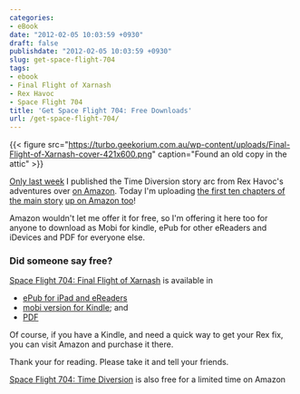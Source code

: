 ```yaml
---
categories:
- eBook
date: "2012-02-05 10:03:59 +0930"
draft: false
publishdate: "2012-02-05 10:03:59 +0930"
slug: get-space-flight-704
tags:
- ebook
- Final Flight of Xarnash
- Rex Havoc
- Space Flight 704
title: 'Get Space Flight 704: Free Downloads'
url: /get-space-flight-704/
---
```


{{< figure src="https://turbo.geekorium.com.au/wp-content/uploads/Final-Flight-of-Xarnash-cover-421x600.png" caption="Found an old copy in the attic" >}}

[Only last week](//the.geekorium.com.au/space-flight-704-the-book/) I published the Time Diversion story arc from Rex Havoc's adventures over [on Amazon](http://amzn.com/B00718SIHQ). Today I'm uploading [the first ten chapters of the main story](//the.geekorium.com.au/tag/final-flight-of-xarnash/) [up on Amazon too](http://amzn.com/B0075S9BUK)!

Amazon wouldn't let me offer it for free, so I'm offering it here too for anyone to download as Mobi for kindle, ePub for other eReaders and iDevices and PDF for everyone else.

### Did someone say free?

[Space Flight 704: Final Flight of Xarnash](http://amzn.com/B0075S9BUK) is available in

-   [ePub for iPad and eReaders](https://turbo.geekorium.com.au/ebooks/Final-Flight-of-Xarnash.epub)
-   [mobi version for Kindle](https://turbo.geekorium.com.au/ebooks/Final-Flight-of-Xarnash.mobi);     and
-   [PDF](https://turbo.geekorium.com.au/ebooks/Final-Flight-of-Xarnash.pdf)

Of course, if you have a Kindle, and need a quick way to get your Rex fix, you can visit Amazon and purchase it there.

Thank your for reading. Please take it and tell your friends.

[Space Flight 704: Time Diversion](http://amzn.com/B00718SIHQ) is also free for a limited time on Amazon
